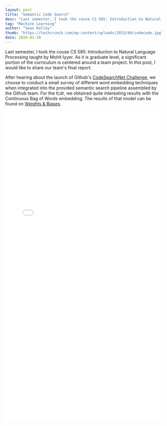 ```yaml
---
layout: post
title: "Semantic Code Search"
desc: "Last semester, I took the couse CS 585: Introduction to Natural Language Processing taught by Mohit Iyyer. As it is graduate level, a significant portion of the curriculum is centered around a team project. In this post, I would like to share our team's final report."
tag: "Machine Learning"
author: "Sean Kelley"
thumb: "https://techcrunch.com/wp-content/uploads/2015/04/codecode.jpg"
date: 2020-03-30
---
```


Last semester, I took the couse CS 585: Introduction to Natural Language Processing taught by Mohit Iyyer. As it is graduate level, a significant portion of the curriculum is centered around a team project. In this post, I would like to share our team's final report. 

After hearing about the launch of Github's [CodeSearchNet Challenge](https://github.blog/2019-09-26-introducing-the-codesearchnet-challenge/), we choose to conduct a small survey of different word embedding techniques when integrated into the provided semantic search pipeline assembled by the Github team. For the tl;dr, we obtained quite interesting results with the Continuous Bag of Words embedding. The results of that model can be found on [Weights & Biases](http://app.wandb.ai/github/codesearchnet/runs/w4jtu67q/overview).

<embed src="/files/blog/2020-03-30-semantic-code-search/CS_585_Final_Report.pdf" width="100%" height="1000px" />